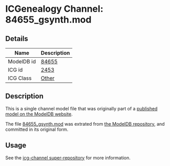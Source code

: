 # ICGenealogy Channel: 84655\_gsynth.mod

## Details

Name | Description
---- | -----------
ModelDB id | [84655](http://senselab.med.yale.edu/ModelDB/ShowModel.cshtml?model=84655)
ICG id | [2453](http://icg.neurotheory.ox.ac.uk/channels/other/2453)
ICG Class | [Other](http://icg.neurotheory.ox.ac.uk/channels/other)

## Description

This is a single channel model file that was originally part of a [published model on the ModelDB website](http://senselab.med.yale.edu/mModelDB/ShowModel.cshtml?model=84655).

The file [84655\_gsynth.mod](84655_gsynth.mod) was extrated from [the ModelDB repository](http://senselab.med.yale.edu/ModelDB/ShowModel.cshtml?model=84655), and committed in its original form.

## Usage

See the [icg-channel super-repository](https://github.com/icgenealogy/icg-channels) for more information.